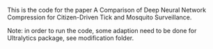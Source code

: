 This is the code for the paper A Comparison of Deep Neural Network Compression for Citizen-Driven Tick and Mosquito Surveillance.

Note: in order to run the code, some adaption need to be done for Ultralytics package, see modification folder.

